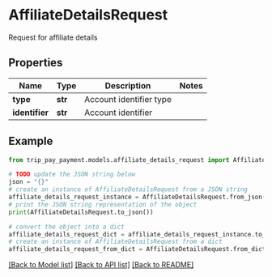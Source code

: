 # AffiliateDetailsRequest

Request for affiliate details

## Properties

Name | Type | Description | Notes
------------ | ------------- | ------------- | -------------
**type** | **str** | Account identifier type | 
**identifier** | **str** | Account identifier | 

## Example

```python
from trip_pay_payment.models.affiliate_details_request import AffiliateDetailsRequest

# TODO update the JSON string below
json = "{}"
# create an instance of AffiliateDetailsRequest from a JSON string
affiliate_details_request_instance = AffiliateDetailsRequest.from_json(json)
# print the JSON string representation of the object
print(AffiliateDetailsRequest.to_json())

# convert the object into a dict
affiliate_details_request_dict = affiliate_details_request_instance.to_dict()
# create an instance of AffiliateDetailsRequest from a dict
affiliate_details_request_from_dict = AffiliateDetailsRequest.from_dict(affiliate_details_request_dict)
```
[[Back to Model list]](../README.md#documentation-for-models) [[Back to API list]](../README.md#documentation-for-api-endpoints) [[Back to README]](../README.md)


